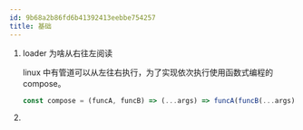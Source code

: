 ```yaml
---
id: 9b68a2b86fd6b41392413eebbe754257
title: 基础
---
```


1. loader 为啥从右往左阅读

   linux 中有管道可以从左往右执行，为了实现依次执行使用函数式编程的 compose。

   ```js
   const compose = (funcA, funcB) => (...args) => funcA(funcB(...args))
   ```

2.
